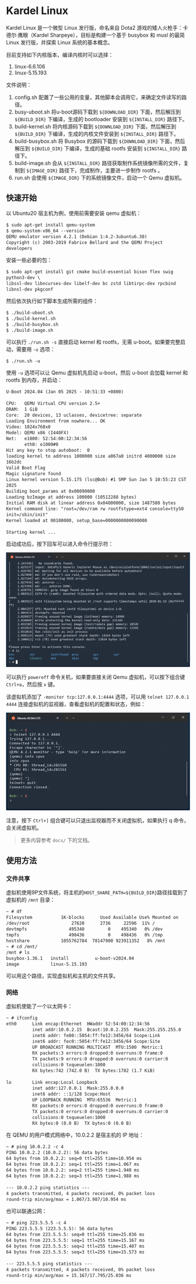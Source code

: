 # Kardel Linux

Kardel Linux 是一个微型 Linux 发行版，命名来自 Dota2 游戏的矮人火枪手：卡德尔·鹰眼（Kardel Sharpeye），目标是构建一个基于 busybox 和 musl 的最简 Linux 发行版，并探索 Linux 系统的基本概念。

目前支持如下内核版本，编译内核时可以选择：
1. linux-6.6.106
2. linux-5.15.193

文件说明：

1. config.sh 配置了一些公用的变量，其他脚本会调用它，来确定文件读写的路径。
2. busy-uboot.sh 将u-boot源码下载到 `${DOWNLOAD_DIR}` 下面，然后解压到 `${BUILD_DIR}` 下编译，生成的 bootloader 安装到 `${INSTALL_DIR}` 路径下。
3. build-kernel.sh 将内核源码下载到 `${DOWNLOAD_DIR}` 下面，然后解压到 `${BUILD_DIR}` 下编译，生成的内核文件安装到 `${INSTALL_DIR}` 路径下。
4. build-busybox.sh 将 Busybox 的源码下载到 `${DOWNLOAD_DIR}` 下面，然后解压到 `${BUILD_DIR}` 下编译，生成的基础 rootfs 安装到 `${INSTALL_DIR}` 路径下。
5. build-image.sh 会从 `${INSTALL_DIR}` 路径获取制作系统镜像所需的文件，复制到 `${IMAGE_DIR}` 路径下，完成制作，主要进一步制作 rootfs 。
6. run.sh 会使用 `${IMAGE_DIR}` 下的系统镜像文件，启动一个 Qemu 虚拟机。

## 快速开始

以 Ubuntu20 宿主机为例，使用前需要安装 qemu 虚拟机：

```
$ sudo apt-get install qemu-system
$ qemu-system-x86_64 --version
QEMU emulator version 4.2.1 (Debian 1:4.2-3ubuntu6.30)
Copyright (c) 2003-2019 Fabrice Bellard and the QEMU Project developers
```

安装一些必要的包：
```
$ sudo apt-get install git cmake build-essential bison flex swig python3-dev \
libssl-dev libncurses-dev libelf-dev bc zstd libtirpc-dev rpcbind libnsl-dev pkgconf
```

然后依次执行如下脚本生成所需的组件：

```
$ ./build-uboot.sh
$ ./build-kernel.sh
$ ./build-busybox.sh
$ ./build-image.sh
```

可以执行 `./run.sh -s` 直接启动 kernel 和 rootfs，无需 u-boot。如果要完整启动，需要用 `-u` 选项：

```
$ ./run.sh -u
```

使用 `-u` 选项可以让 Qemu 虚拟机先启动 u-boot，然后 u-boot 会加载 kernel 和 rootfs 到内存，并启动：

```
U-Boot 2024.04 (Jan 05 2025 - 10:51:33 +0800)

CPU:   QEMU Virtual CPU version 2.5+
DRAM:  1 GiB
Core:  20 devices, 13 uclasses, devicetree: separate
Loading Environment from nowhere... OK
Video: 1024x768x0
Model: QEMU x86 (I440FX)
Net:   e1000: 52:54:00:12:34:56
       eth0: e1000#0
Hit any key to stop autoboot:  0
loading kernel to address 1000000 size a067a0 initrd 4000000 size 16b2dc
Valid Boot Flag
Magic signature found
Linux kernel version 5.15.175 (lsc@Bob) #1 SMP Sun Jan 5 10:55:23 CST 2025
Building boot_params at 0x00090000
Loading bzImage at address 100000 (10512288 bytes)
Initial RAM disk at linear address 0x04000000, size 1487580 bytes
Kernel command line: "root=/dev/ram rw rootfstype=ext4 console=ttyS0 init=/sbin/init"
Kernel loaded at 00100000, setup_base=0000000000090000

Starting kernel ...
```

启动成功后，按下回车可以进入命令行提示符：

![boot success](./_pics/bootsuccess_20250105110705.png)

可以执行 `poweroff` 命令关机，如果要直接关闭 Qemu 虚拟机，可以按下组合键`Ctrl+a`，然后按 `x` 键。

该虚拟机添加了 `-monitor tcp:127.0.0.1:4444` 选项，可以用 `telnet 127.0.0.1 4444` 连接虚拟机的监视器，查看虚拟机的配置和状态，例如：

![qemu monitor](./_pics/qemu-monitor_20241231200440.png)

注意，按下 `Ctrl+]` 组合键可以只退出监视器而不关闭虚拟机，如果执行 q 命令，会关闭虚拟机。

> 更多内容参考 `docs/` 下的文档。

## 使用方法

### 文件共享

虚拟机使用9P文件系统，将主机的`HOST_SHARE_PATH=${BUILD_DIR}`路径挂载到了虚拟机的 `/mnt` 目录：

```
~ # df
Filesystem           1K-blocks      Used Available Use% Mounted on
/dev/root                27620      2736     22596  11% /
devtmpfs                495340         0    495340   0% /dev
tmpfs                   498436         0    498436   0% /tmp
hostshare            1055762784  78147900 923911352   8% /mnt
~ # cd /mnt/
/mnt # ls
busybox-1.36.1   install          u-boot-v2024.04
image            linux-5.15.193
```

可以用这个路径，实现虚拟机和主机的文件共享。

### 网络

虚拟机使能了一个以太网卡：

```
~ # ifconfig
eth0      Link encap:Ethernet  HWaddr 52:54:00:12:34:56
          inet addr:10.0.2.15  Bcast:10.0.2.255  Mask:255.255.255.0
          inet6 addr: fe80::5054:ff:fe12:3456/64 Scope:Link
          inet6 addr: fec0::5054:ff:fe12:3456/64 Scope:Site
          UP BROADCAST RUNNING MULTICAST  MTU:1500  Metric:1
          RX packets:3 errors:0 dropped:0 overruns:0 frame:0
          TX packets:9 errors:0 dropped:0 overruns:0 carrier:0
          collisions:0 txqueuelen:1000
          RX bytes:742 (742.0 B)  TX bytes:1782 (1.7 KiB)

lo        Link encap:Local Loopback
          inet addr:127.0.0.1  Mask:255.0.0.0
          inet6 addr: ::1/128 Scope:Host
          UP LOOPBACK RUNNING  MTU:65536  Metric:1
          RX packets:0 errors:0 dropped:0 overruns:0 frame:0
          TX packets:0 errors:0 dropped:0 overruns:0 carrier:0
          collisions:0 txqueuelen:1000
          RX bytes:0 (0.0 B)  TX bytes:0 (0.0 B)
```

在 QEMU 的用户模式网络中，10.0.2.2 是宿主机的 IP 地址：

```
~ # ping 10.0.2.2 -c 4
PING 10.0.2.2 (10.0.2.2): 56 data bytes
64 bytes from 10.0.2.2: seq=0 ttl=255 time=10.954 ms
64 bytes from 10.0.2.2: seq=1 ttl=255 time=1.067 ms
64 bytes from 10.0.2.2: seq=2 ttl=255 time=1.940 ms
64 bytes from 10.0.2.2: seq=3 ttl=255 time=1.988 ms

--- 10.0.2.2 ping statistics ---
4 packets transmitted, 4 packets received, 0% packet loss
round-trip min/avg/max = 1.067/3.987/10.954 ms
```

也可以联通公网：

```
~ # ping 223.5.5.5 -c 4
PING 223.5.5.5 (223.5.5.5): 56 data bytes
64 bytes from 223.5.5.5: seq=0 ttl=255 time=25.036 ms
64 bytes from 223.5.5.5: seq=1 ttl=255 time=15.167 ms
64 bytes from 223.5.5.5: seq=2 ttl=255 time=15.407 ms
64 bytes from 223.5.5.5: seq=3 ttl=255 time=15.573 ms

--- 223.5.5.5 ping statistics ---
4 packets transmitted, 4 packets received, 0% packet loss
round-trip min/avg/max = 15.167/17.795/25.036 ms
```